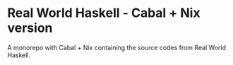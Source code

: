 # Real World Haskell - Cabal + Nix version

A monorepo with Cabal + Nix containing the source codes from Real World Haskell.
